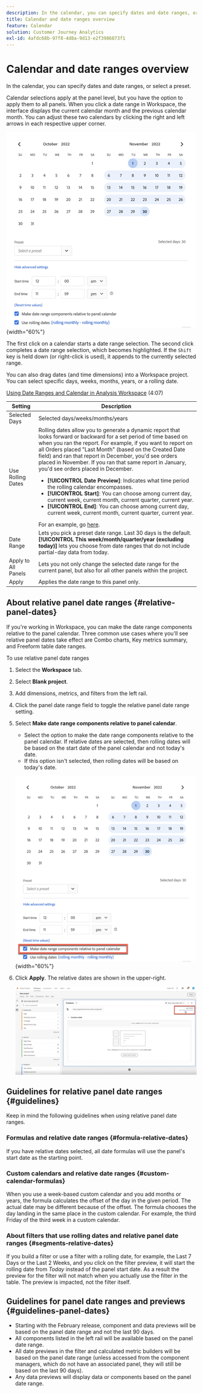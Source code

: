 ```yaml
---
description: In the calendar, you can specify dates and date ranges, or select a preset.
title: Calendar and date ranges overview
feature: Calendar
solution: Customer Journey Analytics
exl-id: 4afdc68b-97f8-4d8a-9d13-e2f3986873f1
---
```

# Calendar and date ranges overview

In the calendar, you can specify dates and date ranges, or select a preset.

Calendar selections apply at the panel level, but you have the option to apply them to all panels. When you click a date range in Workspace, the interface displays the current calendar month and the previous calendar month. You can adjust these two calendars by clicking the right and left arrows in each respective upper corner.

![Calendar](assets/aw_calendar2.png){width="60%"}

The first click on a calendar starts a date range selection. The second click completes a date range selection, which becomes highlighted. If the `Shift` key is held down (or right-click is used), it appends to the currently selected range.

You can also drag dates (and time dimensions) into a Workspace project. You can select specific days, weeks, months, years, or a rolling date.

[Using Date Ranges and Calendar in Analysis Workspace](https://experienceleague.adobe.com/docs/analytics-learn/tutorials/analysis-workspace/calendar-and-date-ranges/using-dates-in-analysis-workspace.html) (4:07)

| Setting | Description |
| --- | --- |
| Selected Days | Selected days/weeks/months/years |
| Use Rolling Dates | Rolling dates allow you to generate a dynamic report that looks forward or backward for a set period of time based on when you ran the report. For example, if you want to report on all Orders placed "Last Month" (based on the Created Date field) and ran that report in December, you'd see orders placed in November. If you ran that same report in January, you'd see orders placed in December.<ul><li>**[!UICONTROL Date Preview]**: Indicates what time period the rolling calendar encompasses.</li><li>**[!UICONTROL Start]**: You can choose among current day, current week, current month, current quarter, current year.</li><li>**[!UICONTROL End]**: You can choose among current day, current week, current month, current quarter, current year.</li></ul>For an example, go [here](/help/components/date-ranges/custom-date-ranges.md). |
| Date Range | Lets you pick a preset date range. Last 30 days is the default. **[!UICONTROL This week/month/quarter/year (excluding today)]** lets you choose from date ranges that do not include partial-day data from today. |
| Apply to All Panels | Lets you not only change the selected date range for the current panel, but also for all other panels within the project. |
| Apply | Applies the date range to this panel only. |

## About relative panel date ranges {#relative-panel-dates}

If you're working in Workspace, you can make the date range components relative to the panel calendar. Three common use cases where you'll see relative panel dates take effect are Combo charts, Key metrics summary, and Freeform table date ranges.

To use relative panel date ranges

1.  Select the **Workspace** tab.
1.  Select **Blank project**.
1.  Add dimensions, metrics, and filters from the left rail. 
1.  Click the panel date range field to toggle the relative panel date range setting.
1.  Select **Make date range components relative to panel calendar**.
    *   Select the option to make the date range components relative to the panel calendar.
        If relative dates are selected, then rolling dates will be based on the start date of the panel calendar and not today's date.
    *   If this option isn't selected, then rolling dates will be based on today's date.

    ![relative panel dates](assets/relative-date-selected.png){width="60%"} 

1.  Click **Apply**.
    The relative dates are shown in the upper-right.

    ![relative dates in freeform ](assets/relative-date-range1.png)

## Guidelines for relative panel date ranges {#guidelines}

Keep in mind the following guidelines when using relative panel date ranges.

### Formulas and relative date ranges {#formula-relative-dates}

If you have relative dates selected, all date formulas will use the panel's start date as the starting point.

### Custom calendars and relative date ranges {#custom-calendar-formulas}

When you use a week-based custom calendar and you add months or years, the formula calculates the offset of the day in the given period. The actual date may be different because of the offset. The formula chooses the day landing in the same place in the custom calendar. For example, the third Friday of the third week in a custom calendar.

### About filters that use rolling dates and relative panel date ranges {#segments-relative-dates}

If you build a filter or use a filter with a rolling date, for example, the Last 7 Days or the Last 2 Weeks, and you click on the filter preview, it will start the rolling date from *Today* instead of the panel start date. As a result the preview for the filter will not match when you actually use the filter in the table. The preview is impacted, not the filter itself. 

## Guidelines for panel date ranges and previews {#guidelines-panel-dates}

*   Starting with the February release, component and data previews will be based on the panel date range and not the last 90 days. 
*   All components listed in the left rail will be available based on the panel date range. 
*   All date previews in the filter and calculated metric builders will be based on the panel date range (unless accessed from the component managers, which do not have an associated panel, they will still be based on the last 90 days). 
*   Any data previews will display data or components based on the panel date range.